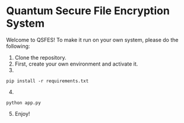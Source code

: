 # Quantum Secure File Encryption System

Welcome to QSFES! To make it run on your own system, please do the following:

1. Clone the repository.
2. First, create your own environment and activate it.
3. 
```
pip install -r requirements.txt
```
4. 
```
python app.py
```
5. Enjoy!
